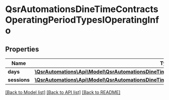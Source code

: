 # QsrAutomationsDineTimeContractsOperatingPeriodTypesIOperatingInfo

## Properties
Name | Type | Description | Notes
------------ | ------------- | ------------- | -------------
**days** | [**\QsrAutomations\Api\Model\QsrAutomationsDineTimeContractsOperatingPeriodTypesIOperatingDay[]**](QsrAutomationsDineTimeContractsOperatingPeriodTypesIOperatingDay.md) |  | [optional] 
**sessions** | [**\QsrAutomations\Api\Model\QsrAutomationsDineTimeContractsOperatingPeriodTypesIOperatingSession[]**](QsrAutomationsDineTimeContractsOperatingPeriodTypesIOperatingSession.md) |  | [optional] 

[[Back to Model list]](../README.md#documentation-for-models) [[Back to API list]](../README.md#documentation-for-api-endpoints) [[Back to README]](../README.md)


